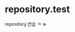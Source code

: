 # repository.test
repository.연습
ㅋ                                                                                 ㅄ
